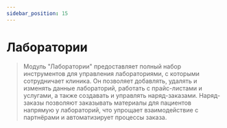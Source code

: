 ```yaml
---
sidebar_position: 15
---
```

# Лаборатории

> Модуль "Лаборатории" предоставляет полный набор инструментов для управления лабораториями, с которыми сотрудничает клиника. Он позволяет добавлять, удалять и изменять данные лабораторий, работать с прайс-листами и услугами, а также создавать и управлять наряд-заказами.
>Наряд-заказы позволяют заказывать материалы для пациентов напрямую у лабораторий, что упрощает взаимодействие с партнёрами и автоматизирует процессы заказа.
